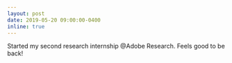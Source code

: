 ```yaml
---
layout: post
date: 2019-05-20 09:00:00-0400
inline: true
---
```


Started my second research internship @Adobe Research. Feels good to be back!
